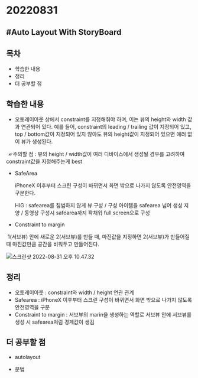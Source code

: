 # 20220831

## #Auto Layout With StoryBoard

## 목차

- 학습한 내용
- 정리
- 더 공부할 점

## 학습한 내용

- 오토레이아웃 상에서 constraint를 지정해줘야 하며, 이는 뷰의 height와 width 값과 연관되어 있다. 예를 들어, constraint의 leading / trailing 값이 지정되어 있고, top / bottom값이 지정되어 있지 않아도 뷰의 height값이 지정되어 있으면 에러 없이 뷰가 생성된다. 

​	☞주의할 점 : 뷰의 height / width값이 여러 디바이스에서 생성될 경우를 고려하여 constraint값을 지정해주는게 best

- SafeArea 

  iPhoneX 이후부터 스크린 구성이 바뀌면서 화면 밖으로 나가지 않도록 안전영역을 구분한다. 

  HIG : safearea를 침범하지 않게 뷰 구성 / 구성 아이템을 safearea 넘어 생성 지양 / 동영상 구성시 safearea까지 꽉채워 full screen으로 구성

  

- Constraint to margin

​		1(서브뷰) 안에 새로운 2(서브뷰)를 만들 때, 마진값을 지정하면 2(서브뷰)가 만들어질 때 마진값만큼 공간을 비워두고 만들어진다.

![스크린샷 2022-08-31 오후 10.47.32](https://user-images.githubusercontent.com/88870642/187700308-8a1ca5ee-1377-49c2-9bd1-5045228c22ee.png)

## 정리

- 오토레이아웃 : constraint와 width / height 연관 관계
- Safearea : iPhoneX 이후부터 스크린 구성이 바뀌면서 화면 밖으로 나가지 않도록 안전영역을 구분
- Constraint to margin : 서브뷰의 marin을 생성하는 역할로 서브뷰 안에 서브뷰를 생성 시 safearea처럼 경계값이 생김

## 더 공부할 점

- autolayout

- 문법

  